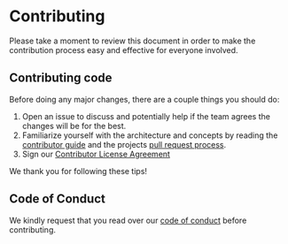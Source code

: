 # Contributing

Please take a moment to review this document in order to make the
contribution process easy and effective for everyone involved.

## Contributing code

Before doing any major changes, there are a couple things you should do:

1. Open an issue to discuss and potentially help if the team agrees
   the changes will be for the best.
1. Familiarize yourself with the architecture and concepts by reading the
   [contributor guide][contributor guide] and the projects
   [pull request process][pr process].
1. Sign our [Contributor License Agreement][cla]

We thank you for following these tips!

## Code of Conduct

We kindly request that you read over our [code of conduct][coc]
before contributing.

<!-- Link labels -->

[cla]: https://cla.js.foundation/webhintio/hint
[coc]: https://github.com/webhintio/.github/blob/master/CODE_OF_CONDUCT
[contributor guide]: https://webhint.io/docs/contributor-guide/
[pr process]: https://webhint.io/docs/contributor-guide/getting-started/pull-requests/
